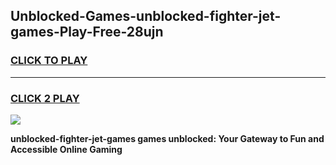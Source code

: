 
## Unblocked-Games-unblocked-fighter-jet-games-Play-Free-28ujn
<h3>
<a href="https://premium76.site?title=unblocked-fighter-jet-games&ref=15A">CLICK TO PLAY</a></h3>
<hr>

<h3>
<a href="https://premium76.site?title=unblocked-fighter-jet-games&ref=15A">CLICK 2 PLAY</a>
  
</h3>

<a href="https://premium76.site?title=unblocked-fighter-jet-games&ref=15A"><img src="https://clearcache.store/games.png"></a>


**unblocked-fighter-jet-games games unblocked: Your Gateway to Fun and Accessible Online Gaming**
